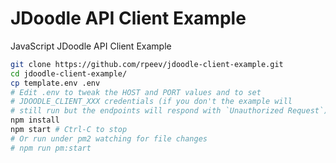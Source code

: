 # JDoodle API Client Example

JavaScript JDoodle API Client Example

```bash
git clone https://github.com/rpeev/jdoodle-client-example.git
cd jdoodle-client-example/
cp template.env .env
# Edit .env to tweak the HOST and PORT values and to set
# JDOODLE_CLIENT_XXX credentials (if you don't the example will
# still run but the endpoints will respond with `Unauthorized Request`)
npm install
npm start # Ctrl-C to stop
# Or run under pm2 watching for file changes
# npm run pm:start
```
